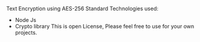 Text Encryption using AES-256 Standard
Technologies used:
* Node Js
* Crypto library
This is open License, Please feel free to use for your own projects.
